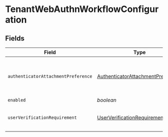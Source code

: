 # TenantWebAuthnWorkflowConfiguration


## Fields

| Field                                                                                                                                                        | Type                                                                                                                                                         | Required                                                                                                                                                     | Description                                                                                                                                                  |
| ------------------------------------------------------------------------------------------------------------------------------------------------------------ | ------------------------------------------------------------------------------------------------------------------------------------------------------------ | ------------------------------------------------------------------------------------------------------------------------------------------------------------ | ------------------------------------------------------------------------------------------------------------------------------------------------------------ |
| `authenticatorAttachmentPreference`                                                                                                                          | [AuthenticatorAttachmentPreference](../../models/shared/authenticatorattachmentpreference.md)                                                                | :heavy_minus_sign:                                                                                                                                           | Describes the authenticator attachment modality preference for a WebAuthn workflow. See {@link AuthenticatorAttachment}                                      |
| `enabled`                                                                                                                                                    | *boolean*                                                                                                                                                    | :heavy_minus_sign:                                                                                                                                           | N/A                                                                                                                                                          |
| `userVerificationRequirement`                                                                                                                                | [UserVerificationRequirement](../../models/shared/userverificationrequirement.md)                                                                            | :heavy_minus_sign:                                                                                                                                           | Used to express whether the Relying Party requires <a href="https:www.w3.orgTRwebauthn-2#user-verification">user verification<a> for the  current operation. |